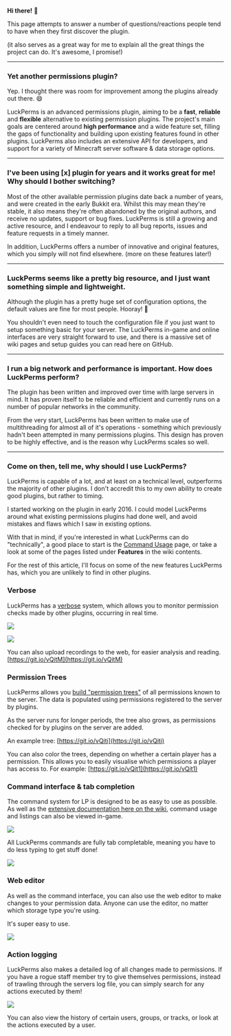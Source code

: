 **Hi there!** 👋 

This page attempts to answer a number of questions/reactions people tend to have when they first discover the plugin. 

(it also serves as a great way for me to explain all the great things the project can do. It's awesome, I promise!)

___

### Yet another permissions plugin?
Yep. I thought there was room for improvement among the plugins already out there. 😄 

LuckPerms is an advanced permissions plugin, aiming to be a **fast**, **reliable** and **flexible** alternative to existing permission plugins. The project's main goals are centered around **high performance** and a wide feature set, filling the gaps of functionality and building upon existing features found in other plugins. LuckPerms also includes an extensive API for developers, and support for a variety of Minecraft server software & data storage options.

___

### I've been using [x] plugin for years and it works great for me! Why should I bother switching?
Most of the other available permission plugins date back a number of years, and were created in the early Bukkit era. Whilst this may mean they're stable, it also means they're often abandoned by the original authors, and receive no updates, support or bug fixes. LuckPerms is still a growing and active resource, and I endeavour to reply to all bug reports, issues and feature requests in a timely manner.

In addition, LuckPerms offers a number of innovative and original features, which you simply will not find elsewhere. (more on these features later!)

___

### LuckPerms seems like a pretty big resource, and I just want something simple and lightweight.
Although the plugin has a pretty huge set of configuration options, the default values are fine for most people. Hooray! 🎉

You shouldn't even need to touch the configuration file if you just want to setup something basic for your server. The LuckPerms in-game and online interfaces are very straight forward to use, and there is a massive set of wiki pages and setup guides you can read here on GitHub.

___

### I run a big network and performance is important. How does LuckPerms perform?
The plugin has been written and improved over time with large servers in mind. It has proven itself to be reliable and efficient and currently runs on a number of popular networks in the community.

From the very start, LuckPerms has been written to make use of multithreading for almost all of it's operations - something which previously hadn't been attempted in many permissions plugins. This design has proven to be highly effective, and is the reason why LuckPerms scales so well.

___

### Come on then, tell me, why should I use LuckPerms?
LuckPerms is capable of a lot, and at least on a technical level, outperforms the majority of other plugins. I don't accredit this to my own ability to create good plugins, but rather to timing.

I started working on the plugin in early 2016. I could model LuckPerms around what existing permissions plugins had done well, and avoid mistakes and flaws which I saw in existing options. 

With that in mind, if you're interested in what LuckPerms can do "technically", a good place to start is the [Command Usage](https://github.com/lucko/LuckPerms/wiki/Command-Usage) page, or take a look at some of the pages listed under **Features** in the wiki contents.

For the rest of this article, I'll focus on some of the new features LuckPerms has, which you are unlikely to find in other plugins.

### Verbose
LuckPerms has a [verbose](https://github.com/lucko/LuckPerms/wiki/Verbose) system, which allows you to monitor permission checks made by other plugins, occurring in real time.

[![](https://thumbs.gfycat.com/FearlessVelvetyBellfrog-size_restricted.gif)](https://gfycat.com/FearlessVelvetyBellfrog)

[![](https://thumbs.gfycat.com/DistortedMetallicLabradorretriever-size_restricted.gif)](https://gfycat.com/DistortedMetallicLabradorretriever)

You can also upload recordings to the web, for easier analysis and reading.
[https://git.io/vQitM](https://git.io/vQitM)

### Permission Trees
LuckPerms allows you [build "permission trees"](https://github.com/lucko/LuckPerms/wiki/Command-Usage#lp-tree) of all permissions known to the server. The data is populated using permissions registered to the server by plugins.

As the server runs for longer periods, the tree also grows, as permissions checked for by plugins on the server are added.

An example tree: [https://git.io/vQiti](https://git.io/vQiti)

You can also color the trees, depending on whether a certain player has a permission. This allows you to easily visualise which permissions a player has access to. For example: [https://git.io/vQit1](https://git.io/vQit1)

### Command interface & tab completion
The command system for LP is designed to be as easy to use as possible. As well as the [extensive documentation here on the wiki](https://github.com/lucko/LuckPerms/wiki/Command-Usage), command usage and listings can also be viewed in-game.

![](http://i.imgur.com/XIVPP6P.png)

All LuckPerms commands are fully tab completable, meaning you have to do less typing to get stuff done!

[![](https://zippy.gfycat.com/AnnualYoungKoi.gif)](https://gfycat.com/AnnualYoungKoi)

### Web editor
As well as the command interface, you can also use the web editor to make changes to your permission data. Anyone can use the editor, no matter which storage type you're using.

It's super easy to use.

[![](https://giant.gfycat.com/ShorttermPowerfulGoldeneye.gif)](https://gfycat.com/ShorttermPowerfulGoldeneye)

### Action logging
LuckPerms also makes a detailed log of all changes made to permissions. If you have a rogue staff member try to give themselves permissions, instead of trawling through the servers log file, you can simply search for any actions executed by them!

![](http://i.imgur.com/Jfu8XCI.png)

You can also view the history of certain users, groups, or tracks, or look at the actions executed by a user.